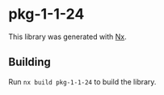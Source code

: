 # pkg-1-1-24

This library was generated with [Nx](https://nx.dev).

## Building

Run `nx build pkg-1-1-24` to build the library.
